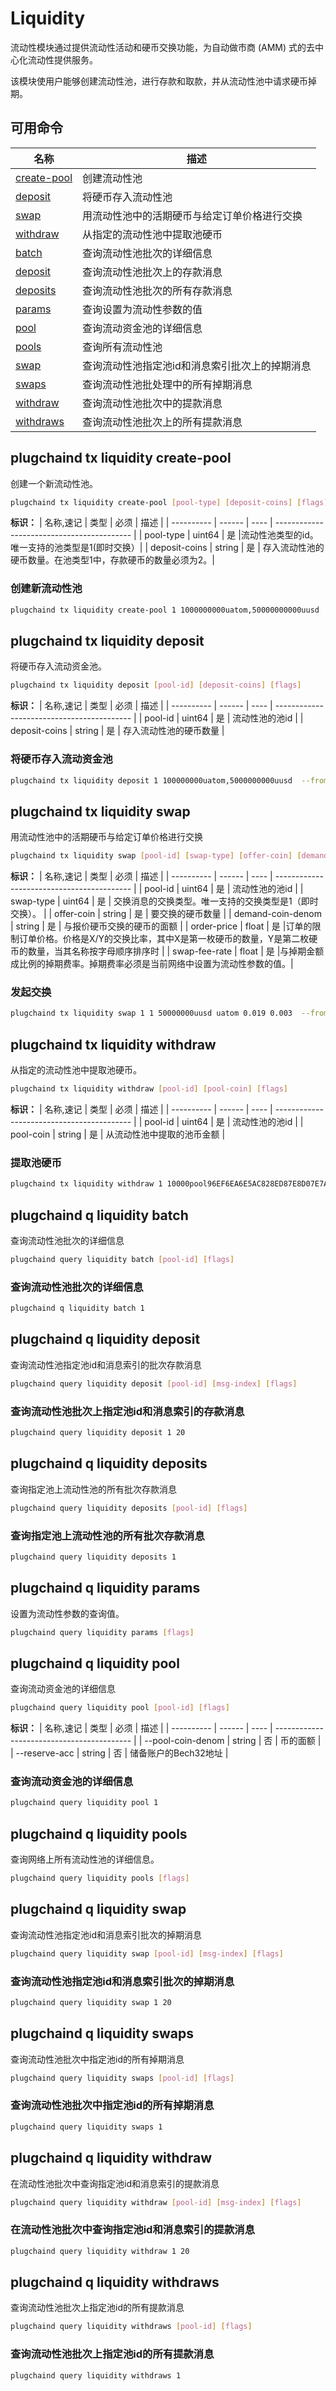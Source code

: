 # Liquidity

流动性模块通过提供流动性活动和硬币交换功能，为自动做市商 (AMM) 式的去中心化流动性提供服务。

该模块使用户能够创建流动性池，进行存款和取款，并从流动性池中请求硬币掉期。

## 可用命令

| 名称                                       | 描述                     |
| ------------------------------------------ | ------------------------ |
| [create-pool](#plugchaind-tx-liquidity-create-pool)        | 创建流动性池                 |
| [deposit](#plugchaind-tx-liquidity-deposit)             | 将硬币存入流动性池                 |
| [swap](#plugchaind-tx-liquidity-swap)        | 用流动性池中的活期硬币与给定订单价格进行交换           |
| [withdraw](#plugchaind-tx-liquidity-withdraw)                | 从指定的流动性池中提取池硬币       |
| [batch](#plugchaind-q-liquidity-batch)                | 查询流动性池批次的详细信息       |
| [deposit](#plugchaind-q-liquidity-deposit)                | 查询流动性池批次上的存款消息       |
| [deposits](#plugchaind-q-liquidity-deposits)                | 查询流动性池批次的所有存款消息       |
| [params](#plugchaind-q-liquidity-params)                | 查询设置为流动性参数的值       |
| [pool](#plugchaind-q-liquidity-pool)                | 查询流动资金池的详细信息       |
| [pools](#plugchaind-q-liquidity-pools)                | 查询所有流动性池       |
| [swap](#plugchaind-q-liquidity-swap)                | 查询流动性池指定池id和消息索引批次上的掉期消息       |
| [swaps](#plugchaind-q-liquidity-swaps)                | 查询流动性池批处理中的所有掉期消息       |
| [withdraw](#plugchaind-q-liquidity-withdraw)                | 查询流动性池批次中的提款消息       |
| [withdraws](#plugchaind-q-liquidity-withdraws)                | 查询流动性池批次上的所有提款消息       |


## plugchaind tx liquidity create-pool

创建一个新流动性池。

```bash
plugchaind tx liquidity create-pool [pool-type] [deposit-coins] [flags]
```

**标识：**
| 名称,速记 | 类型   | 必须  | 描述                                       |
| ---------- | ------ | ----  | ------------------------------------------ |
| pool-type     | uint64 |  是    |流动性池类型的id。唯一支持的池类型是1(即时交换）|
| deposit-coins  | string | 是   | 存入流动性池的硬币数量。在池类型1中，存款硬币的数量必须为2。|

### 创建新流动性池

```bash
plugchaind tx liquidity create-pool 1 1000000000uatom,50000000000uusd  --from=<key-name> --chain-id=<chain-id> --fees=<fee>
```


## plugchaind tx liquidity deposit

将硬币存入流动资金池。

```bash
plugchaind tx liquidity deposit [pool-id] [deposit-coins] [flags]
```

**标识：**
| 名称,速记 | 类型   | 必须  | 描述                                       |
| ---------- | ------ | ----  | ------------------------------------------ |
| pool-id     | uint64 |  是    |       流动性池的池id |
| deposit-coins  | string | 是   |      存入流动性池的硬币数量          |

### 将硬币存入流动资金池

```bash
plugchaind tx liquidity deposit 1 100000000uatom,5000000000uusd  --from=<key-name> --chain-id=<chain-id> --fees=<fee>
```

## plugchaind tx liquidity swap

用流动性池中的活期硬币与给定订单价格进行交换

```bash
plugchaind tx liquidity swap [pool-id] [swap-type] [offer-coin] [demand-coin-denom] [order-price] [swap-fee-rate] [flags]
```

**标识：**
| 名称,速记 | 类型   | 必须  | 描述                                       |
| ---------- | ------ | ----  | ------------------------------------------ |
| pool-id     | uint64 |  是    |       流动性池的池id |
| swap-type   | uint64 | 是   |      交换消息的交换类型。唯一支持的交换类型是1（即时交换）。            |
| offer-coin   | string | 是   |      要交换的硬币数量                                |
| demand-coin-denom   | string | 是   |      与报价硬币交换的硬币的面额                 |
| order-price   | float | 是   |订单的限制订单价格。价格是X/Y的交换比率，其中X是第一枚硬币的数量，Y是第二枚硬币的数量，当其名称按字母顺序排序时  |
| swap-fee-rate   | float | 是 |与掉期金额成比例的掉期费率。掉期费率必须是当前网络中设置为流动性参数的值。|

### 发起交换

```bash
plugchaind tx liquidity swap 1 1 50000000uusd uatom 0.019 0.003  --from=<key-name> --chain-id=<chain-id> --fees=<fee>
```

## plugchaind tx liquidity withdraw

从指定的流动性池中提取池硬币。

```bash
plugchaind tx liquidity withdraw [pool-id] [pool-coin] [flags]
```

**标识：**
| 名称,速记 | 类型   | 必须  | 描述                                       |
| ---------- | ------ | ----  | ------------------------------------------ |
| pool-id     | uint64 |  是    |       流动性池的池id |
| pool-coin  | string | 是   |    从流动性池中提取的池币金额          |

### 提取池硬币

```bash
plugchaind tx liquidity withdraw 1 10000pool96EF6EA6E5AC828ED87E8D07E7AE2A8180570ADD212117B2DA6F0B75D17A6295 --from=<key-name> --chain-id=<chain-id> --fees=<fee>
```

## plugchaind  q liquidity batch

查询流动性池批次的详细信息

```bash
plugchaind query liquidity batch [pool-id] [flags]
```
### 查询流动性池批次的详细信息

```bash
plugchaind q liquidity batch 1 
```

## plugchaind q liquidity deposit

查询流动性池指定池id和消息索引的批次存款消息

```bash
plugchaind query liquidity deposit [pool-id] [msg-index] [flags]
```

### 查询流动性池批次上指定池id和消息索引的存款消息

```bash
plugchaind query liquidity deposit 1 20
```

## plugchaind q liquidity deposits

查询指定池上流动性池的所有批次存款消息

```bash
plugchaind query liquidity deposits [pool-id] [flags]
```

### 查询指定池上流动性池的所有批次存款消息

```bash
plugchaind query liquidity deposits 1
```

## plugchaind q liquidity params

设置为流动性参数的查询值。

```bash
plugchaind query liquidity params [flags]
```

## plugchaind q liquidity pool

查询流动资金池的详细信息

```bash
plugchaind query liquidity pool [pool-id] [flags]
```

**标识：**
| 名称,速记 | 类型   | 必须  | 描述                                       |
| ---------- | ------ | ----  | ------------------------------------------ |
| --pool-coin-denom    | string |  否    |   币的面额 |
| --reserve-acc  | string | 否   |    储备账户的Bech32地址          |

### 查询流动资金池的详细信息

```bash
plugchaind query liquidity pool 1
```

## plugchaind q liquidity pools

查询网络上所有流动性池的详细信息。

```bash
plugchaind query liquidity pools [flags]
```


## plugchaind q liquidity swap

查询流动性池指定池id和消息索引批次的掉期消息

```bash
plugchaind query liquidity swap [pool-id] [msg-index] [flags]
```

### 查询流动性池指定池id和消息索引批次的掉期消息

```bash
plugchaind query liquidity swap 1 20
```


## plugchaind q liquidity swaps

查询流动性池批次中指定池id的所有掉期消息

```bash
plugchaind query liquidity swaps [pool-id] [flags]
```

### 查询流动性池批次中指定池id的所有掉期消息

```bash
plugchaind query liquidity swaps 1
```


## plugchaind q liquidity withdraw

在流动性池批次中查询指定池id和消息索引的提款消息

```bash
plugchaind query liquidity withdraw [pool-id] [msg-index] [flags]
```

### 在流动性池批次中查询指定池id和消息索引的提款消息

```bash
plugchaind query liquidity withdraw 1 20
```


## plugchaind q liquidity withdraws

查询流动性池批次上指定池id的所有提款消息

```bash
plugchaind query liquidity withdraws [pool-id] [flags]
```

### 查询流动性池批次上指定池id的所有提款消息

```bash
plugchaind query liquidity withdraws 1
```
